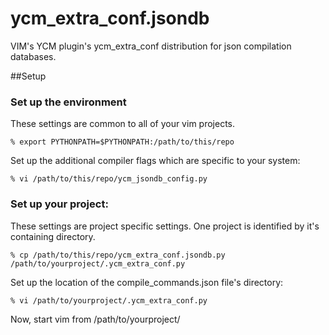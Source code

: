 # ycm_extra_conf.jsondb
VIM's YCM plugin's ycm_extra_conf distribution for json compilation databases.

##Setup
### Set up the environment
These settings are common to all of your vim projects.
```
% export PYTHONPATH=$PYTHONPATH:/path/to/this/repo
```
Set up the additional compiler flags which are specific to your system:
```
% vi /path/to/this/repo/ycm_jsondb_config.py
```
### Set up your project:
These settings are project specific settings. One project is identified by it's containing directory.
```
% cp /path/to/this/repo/ycm_extra_conf.jsondb.py /path/to/yourproject/.ycm_extra_conf.py
```
Set up the location of the compile_commands.json file's directory:
```
% vi /path/to/yourproject/.ycm_extra_conf.py
```
Now, start vim from /path/to/yourproject/
